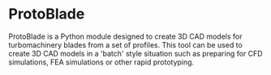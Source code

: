 # ProtoBlade
ProtoBlade is a Python module designed to create 3D CAD models for turbomachinery blades from a set of profiles. This tool can be used to create 3D CAD models in a 'batch' style situation such as preparing for CFD simulations, FEA simulations or other rapid prototyping. 
